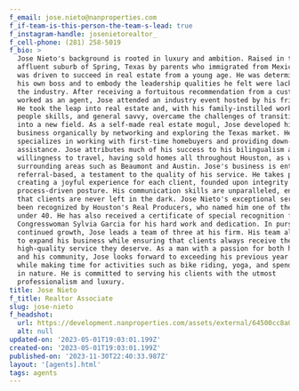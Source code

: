 ```yaml
---
f_email: jose.nieto@nanproperties.com
f_if-team-is-this-person-the-team-s-lead: true
f_instagram-handle: josenietorealtor_
f_cell-phone: (281) 258-5019
f_bio: >
  Jose Nieto's background is rooted in luxury and ambition. Raised in the
  affluent suburb of Spring, Texas by parents who immigrated from Mexico, Jose
  was driven to succeed in real estate from a young age. He was determined to be
  his own boss and to embody the leadership qualities he felt were lacking in
  the industry. After receiving a fortuitous recommendation from a customer who
  worked as an agent, Jose attended an industry event hosted by his friend Joe.
  He took the leap into real estate and, with his family-instilled work ethic,
  people skills, and general savvy, overcame the challenges of transitioning
  into a new field. As a self-made real estate mogul, Jose developed his
  business organically by networking and exploring the Texas market. He
  specializes in working with first-time homebuyers and providing down-payment
  assistance. Jose attributes much of his success to his bilingualism and
  willingness to travel, having sold homes all throughout Houston, as well as in
  surrounding areas such as Beaumont and Austin. Jose's business is entirely
  referral-based, a testament to the quality of his service. He takes pride in
  creating a joyful experience for each client, founded upon integrity and his
  process-driven posture. His communication skills are unparalleled, ensuring
  that clients are never left in the dark. Jose Nieto's exceptional service has
  been recognized by Houston's Real Producers, who named him one of the top 40
  under 40. He has also received a certificate of special recognition from
  Congresswoman Sylvia Garcia for his hard work and dedication. In pursuit of
  continued growth, Jose leads a team of three at his firm. His team allows him
  to expand his business while ensuring that clients always receive the
  high-quality service they deserve. As a man with a passion for both his work
  and his community, Jose looks forward to exceeding his previous year's sales
  while making time for activities such as bike riding, yoga, and spending time
  in nature. He is committed to serving his clients with the utmost
  professionalism and luxury.
title: Jose Nieto
f_title: Realtor Associate
slug: jose-nieto
f_headshot:
  url: https://development.nanproperties.com/assets/external/64500cc8a039cb3ac2d1cd15_jose20nieto_primary.jpg
  alt: null
updated-on: '2023-05-01T19:03:01.199Z'
created-on: '2023-05-01T19:03:01.199Z'
published-on: '2023-11-30T22:40:33.987Z'
layout: '[agents].html'
tags: agents
---
```



